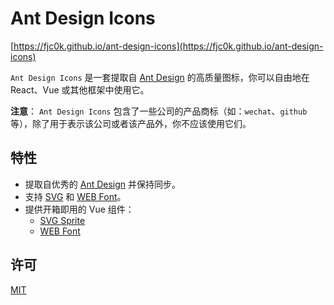 # Ant Design Icons

[https://fjc0k.github.io/ant-design-icons](https://fjc0k.github.io/ant-design-icons)

`Ant Design Icons` 是一套提取自 [Ant Design](https://ant.design) 的高质量图标，你可以自由地在 React、Vue 或其他框架中使用它。

__注意__： `Ant Design Icons` 包含了一些公司的产品商标（如：`wechat`、`github` 等），除了用于表示该公司或者该产品外，你不应该使用它们。

## 特性

- 提取自优秀的 [Ant Design](https://ant.design) 并保持同步。
- 支持 [SVG](http://todo) 和 [WEB Font](http://todo)。
- 提供开箱即用的 Vue 组件：
  - [SVG Sprite](http://todo)
  - [WEB Font](http://todo)

## 许可

[MIT](./LICENSE)
